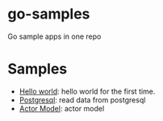# go-samples
Go sample apps in one repo

# Samples
- [Hello world](./hello): hello world for the first time.
- [Postgresql](./postgresql): read data from postgresql
- [Actor Model](./actor-model): actor model